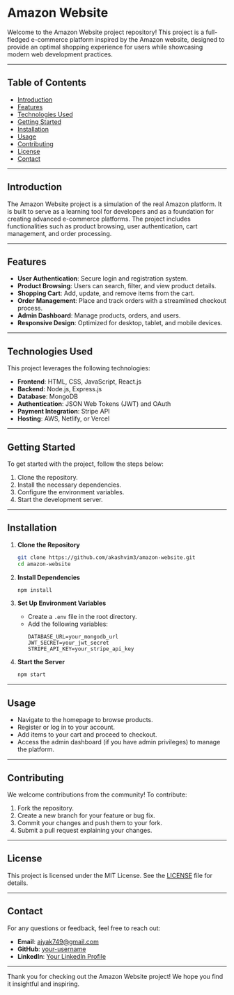 # Amazon Website

Welcome to the Amazon Website project repository! This project is a full-fledged e-commerce platform inspired by the Amazon website, designed to provide an optimal shopping experience for users while showcasing modern web development practices.

---

## Table of Contents

- [Introduction](#introduction)
- [Features](#features)
- [Technologies Used](#technologies-used)
- [Getting Started](#getting-started)
- [Installation](#installation)
- [Usage](#usage)
- [Contributing](#contributing)
- [License](#license)
- [Contact](#contact)

---

## Introduction

The Amazon Website project is a simulation of the real Amazon platform. It is built to serve as a learning tool for developers and as a foundation for creating advanced e-commerce platforms. The project includes functionalities such as product browsing, user authentication, cart management, and order processing.

---

## Features

- **User Authentication**: Secure login and registration system.
- **Product Browsing**: Users can search, filter, and view product details.
- **Shopping Cart**: Add, update, and remove items from the cart.
- **Order Management**: Place and track orders with a streamlined checkout process.
- **Admin Dashboard**: Manage products, orders, and users.
- **Responsive Design**: Optimized for desktop, tablet, and mobile devices.

---

## Technologies Used

This project leverages the following technologies:

- **Frontend**: HTML, CSS, JavaScript, React.js
- **Backend**: Node.js, Express.js
- **Database**: MongoDB
- **Authentication**: JSON Web Tokens (JWT) and OAuth
- **Payment Integration**: Stripe API
- **Hosting**: AWS, Netlify, or Vercel

---

## Getting Started

To get started with the project, follow the steps below:

1. Clone the repository.
2. Install the necessary dependencies.
3. Configure the environment variables.
4. Start the development server.

---

## Installation

1. **Clone the Repository**
   ```bash
   git clone https://github.com/akashvim3/amazon-website.git
   cd amazon-website
   ```

2. **Install Dependencies**
   ```bash
   npm install
   ```

3. **Set Up Environment Variables**
   - Create a `.env` file in the root directory.
   - Add the following variables:
     ```
     DATABASE_URL=your_mongodb_url
     JWT_SECRET=your_jwt_secret
     STRIPE_API_KEY=your_stripe_api_key
     ```

4. **Start the Server**
   ```bash
   npm start
   ```

---

## Usage

- Navigate to the homepage to browse products.
- Register or log in to your account.
- Add items to your cart and proceed to checkout.
- Access the admin dashboard (if you have admin privileges) to manage the platform.

---

## Contributing

We welcome contributions from the community! To contribute:

1. Fork the repository.
2. Create a new branch for your feature or bug fix.
3. Commit your changes and push them to your fork.
4. Submit a pull request explaining your changes.

---

## License

This project is licensed under the MIT License. See the [LICENSE](LICENSE) file for details.

---

## Contact

For any questions or feedback, feel free to reach out:

- **Email**: ajyak749@gmail.com
- **GitHub**: [your-username](https://github.com/akashvim3)
- **LinkedIn**: [Your LinkedIn Profile](https://linkedin.com/in/akashvimal)

---

Thank you for checking out the Amazon Website project! We hope you find it insightful and inspiring.
